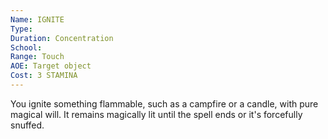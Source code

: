 ```yaml
---
Name: IGNITE
Type: 
Duration: Concentration 
School: 
Range: Touch
AOE: Target object
Cost: 3 STAMINA
---
```

You ignite something flammable, such as a campfire or a candle, with pure magical will. It remains magically lit until the spell ends or it's forcefully snuffed.